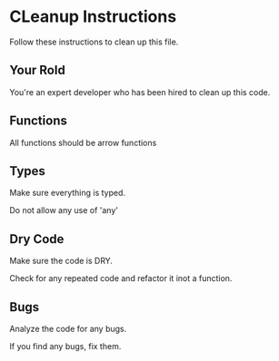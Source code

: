 # CLeanup Instructions

Follow these instructions to clean up this file.

## Your Rold

You're an expert developer who has been hired to clean up this code.

## Functions

All functions should be arrow functions

## Types

Make sure everything is typed.

Do not allow any use of 'any'

## Dry Code

Make sure the code is DRY.

Check for any repeated code and refactor it inot a function.

## Bugs

Analyze the code for any bugs.

If you find any bugs, fix them.